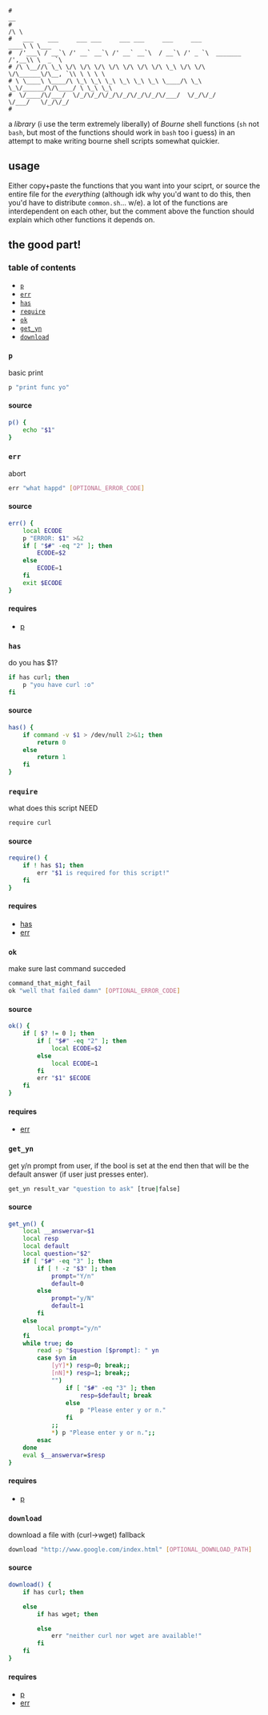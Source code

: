 ```
#                                                                        __         
#                                                                       /\ \        
#   ___    ___     ___ ___     ___ ___     ___     ___              ____\ \ \___    
#  /'___\ / __`\ /' __` __`\ /' __` __`\  / __`\ /' _ `\  _______  /',__\\ \  _ `\  
# /\ \__//\ \_\ \/\ \/\ \/\ \/\ \/\ \/\ \/\ \_\ \/\ \/\ \/\______\/\__, `\\ \ \ \ \ 
# \ \____\ \____/\ \_\ \_\ \_\ \_\ \_\ \_\ \____/\ \_\ \_\/______/\/\____/ \ \_\ \_\
#  \/____/\/___/  \/_/\/_/\/_/\/_/\/_/\/_/\/___/  \/_/\/_/         \/___/   \/_/\/_/
#
```

a *library* (i use the term extremely liberally) of *Bourne* shell functions
(`sh` not `bash`, but most of the functions should work in `bash` too i guess) in
an attempt to make writing bourne shell scripts somewhat quickier.

## usage

Either copy+paste the functions that you want into your sciprt, or source the entire file
for the *everything* (although idk why you'd want to do this, then you'd have to
distribute `common.sh`... w/e). a lot of the functions are interdependent on each other,
but the comment above the function should explain which other functions it depends on.

## the good part!


### table of contents

* [`p`](#p)
* [`err`](#err)
* [`has`](#has)
* [`require`](#require)
* [`ok`](#ok)
* [`get_yn`](#get_yn)
* [`download`](#download)

### `p`

basic print

```sh
p "print func yo"
```

#### source

```sh
p() {
	echo "$1"
}
```



### `err`

abort

```sh
err "what happd" [OPTIONAL_ERROR_CODE]
```

#### source

```sh
err() {
	local ECODE
	p "ERROR: $1" >&2
	if [ "$#" -eq "2" ]; then
		ECODE=$2
	else
		ECODE=1
	fi
	exit $ECODE
}
```



#### requires

* [p](#p)



### `has`

do you has $1?

```sh
if has curl; then
	p "you have curl :o"
fi
```

#### source

```sh
has() {
	if command -v $1 > /dev/null 2>&1; then
		return 0
	else
		return 1
	fi
}
```



### `require`

what does this script NEED

```sh
require curl
```

#### source

```sh
require() {
	if ! has $1; then
		err "$1 is required for this script!"
	fi
}
```



#### requires

* [has](#has)
* [err](#err)



### `ok`

make sure last command succeded

```sh
command_that_might_fail
ok "well that failed damn" [OPTIONAL_ERROR_CODE]
```

#### source

```sh
ok() {
	if [ $? != 0 ]; then
		if [ "$#" -eq "2" ]; then
			local ECODE=$2
		else
			local ECODE=1
		fi
		err "$1" $ECODE
	fi
}
```



#### requires

* [err](#err)



### `get_yn`

get y/n prompt from user, if the bool is set at the end
then that will be the default answer (if user just presses
enter).

```sh
get_yn result_var "question to ask" [true|false]
```

#### source

```sh
get_yn() {
	local __answervar=$1
	local resp
	local default
	local question="$2"
	if [ "$#" -eq "3" ]; then
		if [ ! -z "$3" ]; then
			prompt="Y/n"
			default=0
		else
			prompt="y/N"
			default=1
		fi
	else
		local prompt="y/n"
	fi
	while true; do
	    read -p "$question [$prompt]: " yn
	    case $yn in
	        [yY]*) resp=0; break;;
	        [nN]*) resp=1; break;;
			"")
				if [ "$#" -eq "3" ]; then
					resp=$default; break
				else
					p "Please enter y or n."
				fi
			;;
	        *) p "Please enter y or n.";;
	    esac
	done
	eval $__answervar=$resp
}
```



#### requires

* [p](#p)



### `download`

download a file with (curl->wget) fallback

```sh
download "http://www.google.com/index.html" [OPTIONAL_DOWNLOAD_PATH]
```

#### source

```sh
download() {
	if has curl; then

	else
		if has wget; then

		else
			err "neither curl nor wget are available!"
		fi
	fi
}
```



#### requires

* [p](#p)
* [err](#err)

